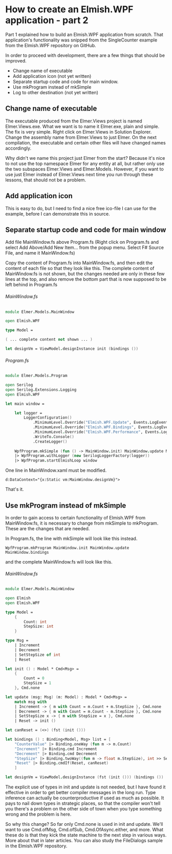 # How to create an Elmish.WPF application - part 2

Part 1 explained how to build an Elmish.WPF application from scratch. That application's functionality was snipped from the SingleCounter example from the Elmish.WPF repository on GitHub.

In order to proceed with development, there are a few things that should be improved.

* Change name of executable
* Add application icon (not yet written)
* Separate startup code and code for main window.
* Use mkProgram instead of mkSimple
* Log to other destination (not yet written)

## Change name of executable

The executable produced from the Elmer.Views project is named Elmer.Views.exe. What we want is to name it Elmer.exe, plain and simple. The fix is very simple. Right click on Elmer.Views in Solution Explorer. Change the assembly name from Elmer.Views to just Elmer. On the next compilation, the executable and certain other files will have changed names accordingly.

Why didn't we name this project just Elmer from the start? Because it's nice to not use the top namespace Elmer for any entity at all, but rather only use the two subspaces Elmer.Views and Elmer.Models. However, if you want to use just Elmer instead of Elmer.Views next time you run through these lessons, that should not be a problem.

## Add application icon

This is easy to do, but I need to find a nice free ico-file I can use for the example, before I can demonstrate this in source.

## Separate startup code and code for main window

Add file MainWindow.fs above Program.fs (Right click on Program.fs and select Add Above/Add New Item... from the popup menu. Select F# Source File, and name it MainWindow.fs)

Copy the content of Program.fs into MainWindow.fs, and then edit the content of each file so that they look like this. The complete content of MainWindow.fs is not shown, but the changes needed are only in these few lines at the top, and also remove the bottom part that is now supposed to be left behind in Program.fs

###### MainWindow.fs

```fsharp
module Elmer.Models.MainWindow

open Elmish.WPF

type Model =

( ... complete content not shown ... )

let designVm = ViewModel.designInstance init (bindings ())
```

###### Program.fs

```fsharp
module Elmer.Models.Program

open Serilog
open Serilog.Extensions.Logging
open Elmish.WPF

let main window =

    let logger =
        LoggerConfiguration()
            .MinimumLevel.Override("Elmish.WPF.Update", Events.LogEventLevel.Verbose)
            .MinimumLevel.Override("Elmish.WPF.Bindings", Events.LogEventLevel.Verbose)
            .MinimumLevel.Override("Elmish.WPF.Performance", Events.LogEventLevel.Verbose)
            .WriteTo.Console()
            .CreateLogger()
    
    WpfProgram.mkSimple (fun () -> MainWindow.init) MainWindow.update MainWindow.bindings
    |> WpfProgram.withLogger (new SerilogLoggerFactory(logger))
    |> WpfProgram.startElmishLoop window
```

One line in MainWindow.xaml must be modified.

```
d:DataContext="{x:Static vm:MainWindow.designVm}">
```

That's it.

## Use mkProgram instead of mkSimple

In order to gain access to certain functionality of Elmish.WPF from MainWindow.fs, it is necessary to change from mkSimple to mkProgram. These are the changes that are needed.

In Program.fs, the line with mkSimple will look like this instead.

```
WpfProgram.mkProgram MainWindow.init MainWindow.update MainWindow.bindings
```

and the complete MainWindow.fs will look like this.

###### MainWindow.fs

```fsharp
module Elmer.Models.MainWindow

open Elmish
open Elmish.WPF

type Model =
    {
        Count: int
        StepSize: int
    }

type Msg =
    | Increment
    | Decrement
    | SetStepSize of int
    | Reset

let init () : Model * Cmd<Msg> =
    {
        Count = 0
        StepSize = 1
    }, Cmd.none

let update (msg: Msg) (m: Model) : Model * Cmd<Msg> =
    match msg with
    | Increment -> { m with Count = m.Count + m.StepSize }, Cmd.none
    | Decrement -> { m with Count = m.Count - m.StepSize }, Cmd.none
    | SetStepSize x -> { m with StepSize = x }, Cmd.none
    | Reset -> init ()

let canReset = (<>) (fst (init ()))

let bindings () : Binding<Model, Msg> list = [
    "CounterValue" |> Binding.oneWay (fun m -> m.Count)
    "Increment" |> Binding.cmd Increment
    "Decrement" |> Binding.cmd Decrement
    "StepSize" |> Binding.twoWay((fun m -> float m.StepSize), int >> SetStepSize)
    "Reset" |> Binding.cmdIf(Reset, canReset)
    ]

let designVm = ViewModel.designInstance (fst (init ())) (bindings ())
```

The explicit use of types in init and update is not needed, but I have found it effective in order to get better compiler messages in the long run. Type inference can actually be counterproductive if used as much as possible. It pays to nail down types in strategic places, so that the compiler won't tell you there's a problem on the other side of town when you type something wrong and the problem is here.

So why this change? So far only Cmd.none is used in init and update. We'll want to use Cmd.ofMsg, Cmd.ofSub, Cmd.OfAsync.either, and more. What these do is that they kick the state machine to the next step in various ways. More about that in later articles. You can also study the FileDialogs sample in the Elmish.WPF repository.

